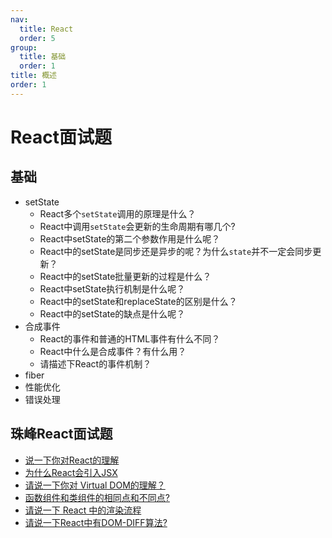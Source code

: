 ```yaml
---
nav:
  title: React
  order: 5
group:
  title: 基础
  order: 1
title: 概述
order: 1
---
```


# React面试题

## 基础

- setState
  - React多个`setState`调用的原理是什么？
  - React中调用`setState`会更新的生命周期有哪几个?
  - React中setState的第二个参数作用是什么呢？
  - React中的setState是同步还是异步的呢？为什么`state`并不一定会同步更新？
  - React中的setState批量更新的过程是什么？
  - React中setState执行机制是什么呢？
  - React中的setState和replaceState的区别是什么？
  - React中的setState的缺点是什么呢？
- 合成事件
  - React的事件和普通的HTML事件有什么不同？
  - React中什么是合成事件？有什么用？
  - 请描述下React的事件机制？
- fiber
- 性能优化
- 错误处理

## 珠峰React面试题

- [说一下你对React的理解](react/1.basic/01)
- [为什么React会引入JSX](react/1.basic/02)
- [请说一下你对 Virtual DOM的理解？](react/1.basic/03)
- [ 函数组件和类组件的相同点和不同点?](react/1.basic/04)
- [请说一下 React 中的渲染流程](react/1.basic/05)
- [请说一下React中有DOM-DIFF算法?](/react/1.basic/05)

